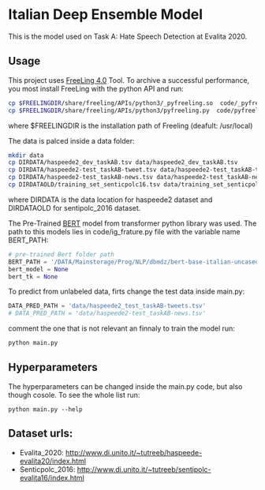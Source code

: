 # Italian Deep Ensemble Model 
This is the model used on Task A: Hate Speech Detection at Evalita 2020.

## Usage

This project uses [FreeLing 4.0](http://nlp.lsi.upc.edu/freeling/index.php/node/30) Tool. To archive a successful performance, you most install FreeLing with the python API and run:
```bash
cp $FREELINGDIR/share/freeling/APIs/python3/_pyfreeling.so  code/_pyfreeling.so
cp $FREELINGDIR/share/freeling/APIs/python3/pyfreeling.py  code/pyfreeling.py
```

where $FREELINGDIR is the installation path of Freeling (deafult: /usr/local)

The data is palced inside a data folder:
```bash
mkdir data
cp DIRDATA/haspeede2_dev_taskAB.tsv data/haspeede2_dev_taskAB.tsv
cp DIRDATA/haspeede2-test_taskAB-tweet.tsv data/haspeede2-test_taskAB-tweet.tsv
cp DIRDATA/haspeede2-test_taskAB-news.tsv data/haspeede2-test_taskAB-news.tsv
cp DIRDATAOLD/training_set_senticpolc16.tsv data/training_set_senticpolc16.tsv
```
where DIRDATA is the data location for haspeede2 dataset and DIRDATAOLD for sentipolc_2016 dataset.

The Pre-Trained [BERT](https://huggingface.co/dbmdz/bert-base-italian-cased) model from transformer python library was used. The path to this models lies in code/ig_frature.py file with the variable name BERT_PATH:
```python
# pre-trained Bert folder path
BERT_PATH = '/DATA/Mainstorage/Prog/NLP/dbmdz/bert-base-italian-uncased'
bert_model = None
bert_tk = None
```

To predict from unlabeled data, firts change the test data inside main.py:
```python
DATA_PRED_PATH = 'data/haspeede2_test_taskAB-tweets.tsv'
# DATA_PRED_PATH = 'data/haspeede2-test_taskAB-news.tsv'
```
comment the one that is not relevant an finnaly to train the model run:
```bash
python main.py
```
## Hyperparameters
The hyperparameters can be changed inside the main.py code, but also though cosole. To see the whole list run:
```bach
python main.py --help
```
## Dataset urls:
* Evalita_2020: http://www.di.unito.it/~tutreeb/haspeede-evalita20/index.html
* Senticpolc_2016: http://www.di.unito.it/~tutreeb/sentipolc-evalita16/index.html
